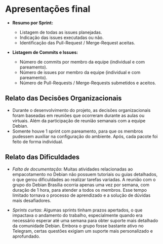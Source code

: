 # Apresentações final

- **Resumo por Sprint:**
  - Listagem de todas as issues planejadas.
  - Indicação das issues executadas ou não.
  - Identificação das Pull-Request / Merge-Request aceitas.

- **Listagem de Commits e Issues:**
  - Número de commits por membro da equipe (individual e com pareamento).
  - Número de issues por membro da equipe (individual e com pareamento).
  - Número de Pull-Requests / Merge-Requests submetidos e aceitos.

## Relato das Decisões Organizacionais
- Durante o desenvolvimento do projeto, as decisões organizacionais foram baseadas em reuniões que ocorreram durante as aulas ou virtuais. Além da participação de reunião semanais com a equipe Debian.
- Somente houve 1 sprint com pareamento, para que os membros pudessem auxiliar na configuração do ambiente. Após, cada pacote foi feito de forma individual.

## Relato das Dificuldades
- *Falta de documentação*: Muitas atividades relacionadas ao empacotamento no Debian não possuem tutoriais ou guias detalhados, o que gerou dificuldades ao realizar tarefas variadas. A reunião com o grupo do Debian Brasília ocorria apenas uma vez por semana, com duração de 1 hora, para atender a todos os membros. Esse tempo limitado tornava o processo de aprendizado e a solução de dúvidas mais desafiadores.

- *Sprints curtas*: Algumas sprints tinham prazos apertados, o que impactava o andamento do trabalho, especialmente quando era necessário esperar até uma semana para obter suporte mais detalhado da comunidade Debian. Embora o grupo fosse bastante ativo no Telegram, certas questões exigiam um suporte mais personalizado e aprofundado.
